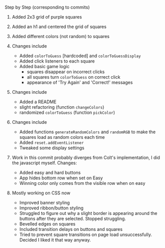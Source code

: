 Step by Step (corresponding to commits)



1. Added 2x3 grid of purple squares
2. Added an h1 and centered the grid of squares
3. Added different colors (not random) to squares
4. Changes include
    - Added `colorToGuess` [hardcoded] and `colorToGuessDisplay`
    - Added click listeners to each square
    - Added basic game logic 
        - squares disappear on incorrect clicks
        - all squares turn `colorToGuess` on correct click
        - appearance of 'Try Again' and 'Correct!' messages
5. Changes include 
    - Added a README
    - slight refactoring (function `changeColors`) 
    - randomized `colorToGuess` (function `pickColor`)
6. Changes include
    - Added functions `generateRandomColors` and `randomRGB` to make the squares load as random colors each time
    - Added `reset.addEventListener`
    - Tweaked some display settings
7. Work in this commit probably diverges from Colt's implementation, I did the javascript myself.  Changes:
    - Added easy and hard buttons
    - App hides bottom row when set on Easy
    - Winning color only comes from the visible row when on easy

8. Mostly working on CSS now
    - Improved banner styling
    - Improved ribbon/button styling
    - Struggled to figure out why a slight border is appearing around the buttons after they are selected.  Stopped struggling.
    - Bevelled edges on squares
    - Included transition delays on buttons and squares
    - Tried to prevent square transitions on page load unsuccessfully.  Decided I liked it that way anyway.